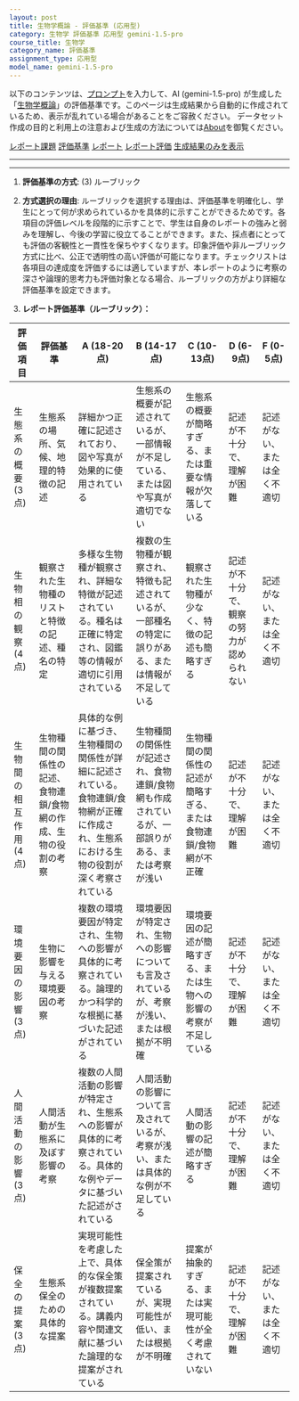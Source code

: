 ```yaml
---
layout: post
title: 生物学概論 - 評価基準 (応用型)
category: 生物学 評価基準 応用型 gemini-1.5-pro
course_title: 生物学
category_name: 評価基準
assignment_type: 応用型
model_name: gemini-1.5-pro
---
```


以下のコンテンツは、[プロンプト](http://127.0.0.1:8000/generated/生物学/gemini-1.5-pro/prompt_評価基準-応用型.md)を入力して、AI (gemini-1.5-pro) が生成した「[生物学概論](/contents/生物学/)」の評価基準です。このページは生成結果から自動的に作成されているため、表示が乱れている場合があることをご容赦ください。
データセット作成の目的と利用上の注意および生成の方法については[About](/About)を御覧ください。

[レポート課題](../レポート課題-応用型)
[評価基準](../評価基準-応用型)
[レポート](../レポート-応用型)
[レポート評価](../レポート評価-応用型)
[生成結果のみを表示](http://127.0.0.1:8000/generated/生物学/gemini-1.5-pro/評価基準-応用型.md)
  

***
***
  
1. **評価基準の方式**: (3) ルーブリック

2. **方式選択の理由**: ルーブリックを選択する理由は、評価基準を明確化し、学生にとって何が求められているかを具体的に示すことができるためです。各項目の評価レベルを段階的に示すことで、学生は自身のレポートの強みと弱みを理解し、今後の学習に役立てることができます。また、採点者にとっても評価の客観性と一貫性を保ちやすくなります。印象評価や非ルーブリック方式に比べ、公正で透明性の高い評価が可能になります。チェックリストは各項目の達成度を評価するには適していますが、本レポートのように考察の深さや論理的思考力も評価対象となる場合、ルーブリックの方がより詳細な評価基準を設定できます。

3. **レポート評価基準（ルーブリック）：**

| 評価項目 | 評価基準 | A (18-20点) | B (14-17点) | C (10-13点) | D (6-9点) | F (0-5点) |
|---|---|---|---|---|---|---|
| 生態系の概要 (3点) | 生態系の場所、気候、地理的特徴の記述 | 詳細かつ正確に記述されており、図や写真が効果的に使用されている | 生態系の概要が記述されているが、一部情報が不足している、または図や写真が適切でない | 生態系の概要が簡略すぎる、または重要な情報が欠落している | 記述が不十分で、理解が困難 | 記述がない、または全く不適切 |
| 生物相の観察 (4点) | 観察された生物種のリストと特徴の記述、種名の特定 | 多様な生物種が観察され、詳細な特徴が記述されている。種名は正確に特定され、図鑑等の情報が適切に引用されている | 複数の生物種が観察され、特徴も記述されているが、一部種名の特定に誤りがある、または情報が不足している | 観察された生物種が少なく、特徴の記述も簡略すぎる | 記述が不十分で、観察の努力が認められない | 記述がない、または全く不適切 |
| 生物間の相互作用 (4点) | 生物種間の関係性の記述、食物連鎖/食物網の作成、生物の役割の考察 | 具体的な例に基づき、生物種間の関係性が詳細に記述されている。食物連鎖/食物網が正確に作成され、生態系における生物の役割が深く考察されている | 生物種間の関係性が記述され、食物連鎖/食物網も作成されているが、一部誤りがある、または考察が浅い | 生物種間の関係性の記述が簡略すぎる、または食物連鎖/食物網が不正確 | 記述が不十分で、理解が困難 | 記述がない、または全く不適切 |
| 環境要因の影響 (3点) | 生物に影響を与える環境要因の考察 | 複数の環境要因が特定され、生物への影響が具体的に考察されている。論理的かつ科学的な根拠に基づいた記述がされている | 環境要因が特定され、生物への影響についても言及されているが、考察が浅い、または根拠が不明確 | 環境要因の記述が簡略すぎる、または生物への影響の考察が不足している | 記述が不十分で、理解が困難 | 記述がない、または全く不適切 |
| 人間活動の影響 (3点) | 人間活動が生態系に及ぼす影響の考察 | 複数の人間活動の影響が特定され、生態系への影響が具体的に考察されている。具体的な例やデータに基づいた記述がされている | 人間活動の影響について言及されているが、考察が浅い、または具体的な例が不足している | 人間活動の影響の記述が簡略すぎる | 記述が不十分で、理解が困難 | 記述がない、または全く不適切 |
| 保全の提案 (3点) | 生態系保全のための具体的な提案 | 実現可能性を考慮した上で、具体的な保全策が複数提案されている。講義内容や関連文献に基づいた論理的な提案がされている | 保全策が提案されているが、実現可能性が低い、または根拠が不明確 | 提案が抽象的すぎる、または実現可能性が全く考慮されていない | 記述が不十分で、理解が困難 | 記述がない、または全く不適切 |
